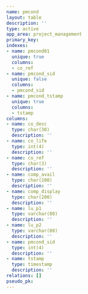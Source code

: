 ```yaml
---
name: pmcond
layout: table
description: ''
type: active
app_area: project_management
primary_key: 
indexes:
- name: pmcond01
  unique: true
  columns:
  - co_ref
- name: pmcond_sid
  unique: false
  columns:
  - pmcond_sid
- name: pmcond_tstamp
  unique: true
  columns:
  - tstamp
columns:
- name: co_desc
  type: char(30)
  description: ''
- name: co_life
  type: int(4)
  description: ''
- name: co_ref
  type: char(3)
  description: ''
- name: comp_avail
  type: char(200)
  description: ''
- name: comp_display
  type: char(200)
  description: ''
- name: lu_p1
  type: varchar(80)
  description: ''
- name: lu_p2
  type: varchar(80)
  description: ''
- name: pmcond_sid
  type: int(4)
  description: ''
- name: tstamp
  type: timestamp
  description: ''
relations: []
pseudo_pk: 
---
```


